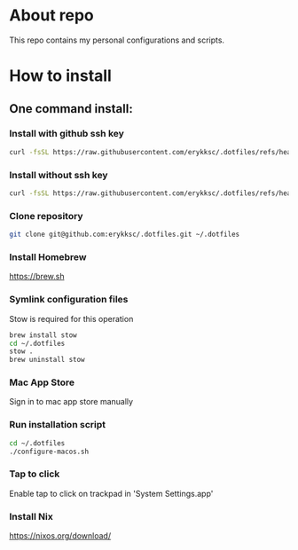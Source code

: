 # About repo

This repo contains my personal configurations and scripts.

# How to install

## One command install:

### Install with github ssh key

```zsh
curl -fsSL https://raw.githubusercontent.com/erykksc/.dotfiles/refs/heads/main/install.sh | sh
```

### Install without ssh key

```zsh
curl -fsSL https://raw.githubusercontent.com/erykksc/.dotfiles/refs/heads/main/install.sh | sh -s -- --git-https
```

### Clone repository

```zsh
git clone git@github.com:erykksc/.dotfiles.git ~/.dotfiles
```

### Install Homebrew

https://brew.sh

### Symlink configuration files

Stow is required for this operation

```zsh
brew install stow
cd ~/.dotfiles
stow .
brew uninstall stow
```

### Mac App Store

Sign in to mac app store manually

### Run installation script

```zsh
cd ~/.dotfiles
./configure-macos.sh
```

### Tap to click

Enable tap to click on trackpad in 'System Settings.app'

### Install Nix

https://nixos.org/download/
